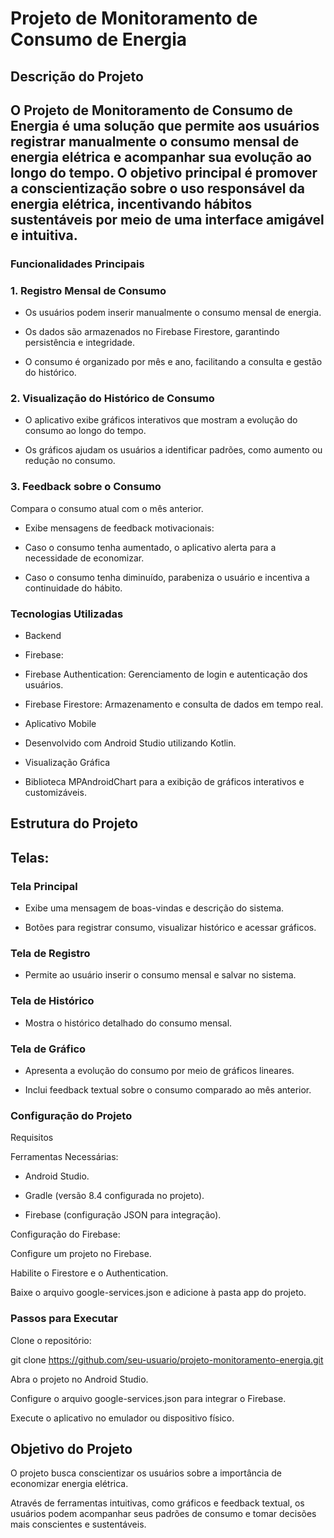 # Projeto de Monitoramento de Consumo de Energia

## Descrição do Projeto

O Projeto de Monitoramento de Consumo de Energia é uma solução que permite aos usuários registrar manualmente o consumo mensal de energia elétrica e acompanhar sua evolução ao longo do tempo. 
O objetivo principal é promover a conscientização sobre o uso responsável da energia elétrica, incentivando hábitos sustentáveis por meio de uma interface amigável e intuitiva.
--

### Funcionalidades Principais

### 1. Registro Mensal de Consumo
   
- Os usuários podem inserir manualmente o consumo mensal de energia.

- Os dados são armazenados no Firebase Firestore, garantindo persistência e integridade.

- O consumo é organizado por mês e ano, facilitando a consulta e gestão do histórico.


### 2. Visualização do Histórico de Consumo
   
- O aplicativo exibe gráficos interativos que mostram a evolução do consumo ao longo do tempo.

- Os gráficos ajudam os usuários a identificar padrões, como aumento ou redução no consumo.


### 3. Feedback sobre o Consumo
Compara o consumo atual com o mês anterior.

- Exibe mensagens de feedback motivacionais:

- Caso o consumo tenha aumentado, o aplicativo alerta para a necessidade de economizar.

- Caso o consumo tenha diminuído, parabeniza o usuário e incentiva a continuidade do hábito.


### Tecnologias Utilizadas


- Backend

- Firebase:

- Firebase Authentication: Gerenciamento de login e autenticação dos usuários.

- Firebase Firestore: Armazenamento e consulta de dados em tempo real.

- Aplicativo Mobile

- Desenvolvido com Android Studio utilizando Kotlin.

- Visualização Gráfica

- Biblioteca MPAndroidChart para a exibição de gráficos interativos e customizáveis.


## Estrutura do Projeto


## Telas:


### Tela Principal

- Exibe uma mensagem de boas-vindas e descrição do sistema.

- Botões para registrar consumo, visualizar histórico e acessar gráficos.


### Tela de Registro

- Permite ao usuário inserir o consumo mensal e salvar no sistema.


### Tela de Histórico

- Mostra o histórico detalhado do consumo mensal.


### Tela de Gráfico

- Apresenta a evolução do consumo por meio de gráficos lineares.

-  Inclui feedback textual sobre o consumo comparado ao mês anterior.


### Configuração do Projeto

Requisitos

Ferramentas Necessárias:


- Android Studio.

- Gradle (versão 8.4 configurada no projeto).

- Firebase (configuração JSON para integração).

Configuração do Firebase:


Configure um projeto no Firebase.

Habilite o Firestore e o Authentication.

Baixe o arquivo google-services.json e adicione à pasta app do projeto.

### Passos para Executar

Clone o repositório:

git clone https://github.com/seu-usuario/projeto-monitoramento-energia.git

Abra o projeto no Android Studio.

Configure o arquivo google-services.json para integrar o Firebase.

Execute o aplicativo no emulador ou dispositivo físico.


## Objetivo do Projeto

O projeto busca conscientizar os usuários sobre a importância de economizar energia elétrica.

Através de ferramentas intuitivas, como gráficos e feedback textual, os usuários podem acompanhar seus padrões de consumo e tomar decisões mais conscientes e sustentáveis.
